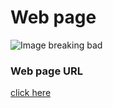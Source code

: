 # Web page 
![Image breaking bad](https://user-images.githubusercontent.com/85416370/174435155-a17e8473-5a77-484f-886b-b773de3a49a8.png)

### Web page URL

[click here](https://ahmed-sl.github.io/JavaScript-HW2/)
